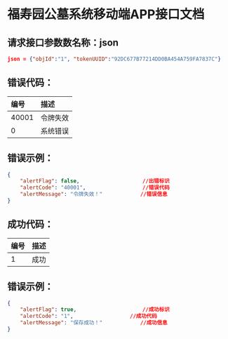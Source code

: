 # 福寿园公墓系统移动端APP接口文档

## 请求接口参数数名称：json

```json
json = {"objId":"1", "tokenUUID":"92DC677B77214DD0BA454A759FA7837C"}
```

## 错误代码：

| 编号 | 描述 |
| :--- | :--- |
| 40001 | 令牌失效 |
| 0 | 系统错误 |

## 错误示例：

```json
{
    "alertFlag": false,                    //出错标识
    "alertCode": "40001",                  //错误代码
    "alertMessage": "令牌失效！"            //错误信息
}
```

## 成功代码：

| 编号 | 描述 |
| :--- | :--- |
| 1 | 成功 |

## 错误示例：

```json
{
    "alertFlag": true,                     //成功标识
    "alertCode": "1",                  //成功代码
    "alertMessage": "保存成功！"            //成功信息
}
```



